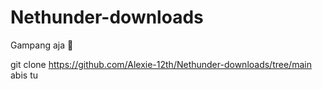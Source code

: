 # Nethunder-downloads
Gampang aja 🗿

git clone https://github.com/Alexie-12th/Nethunder-downloads/tree/main
abis tu 
